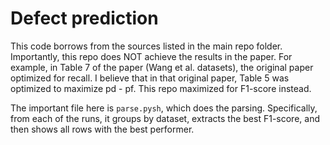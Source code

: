 # Defect prediction

This code borrows from the sources listed in the main repo folder. Importantly, this repo does NOT achieve the results in the paper. For example, in Table 7 of the paper (Wang et al. datasets), the original paper optimized for recall. I believe that in that original paper, Table 5 was optimized to maximize pd - pf. This repo maximized for F1-score instead.

The important file here is `parse.pysh`, which does the parsing. Specifically, from each of the runs, it groups by dataset, extracts the best F1-score, and then shows all rows with the best performer.